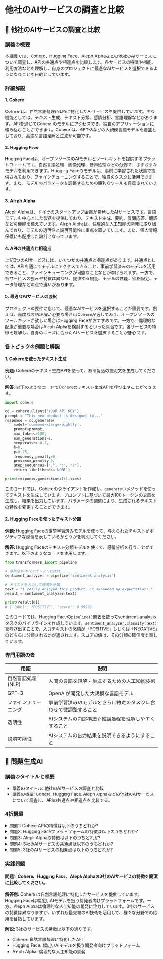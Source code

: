 # 他社のAIサービスの調査と比較

## 📝 他社のAIサービスの調査と比較

<a id="introduction"></a>
### 講義の概要

本講義では、Cohere、Hugging Face、Aleph Alphaなどの他社のAIサービスについて調査し、APIの共通点や相違点を比較します。各サービスの特徴や機能、利用方法などを理解し、自身のプロジェクトに最適なAIサービスを選択できるようになることを目的としています。

<a id="detailed-explanation"></a>
### 詳細解説

#### 1. Cohere

Cohere は、自然言語処理(NLP)に特化したAIサービスを提供しています。主な機能としては、テキスト生成、テキスト分類、感情分析、言語理解などがあります。APIを通じてCohere のモデルにアクセスでき、独自のアプリケーションに組み込むことができます。Cohere は、GPT-3などの大規模言語モデルを基盤としており、高度な言語理解と生成が可能です。

#### 2. Hugging Face

Hugging Faceは、オープンソースのAIモデルとツールキットを提供するプラットフォームです。自然言語処理、画像処理、音声処理などの分野で、さまざまなモデルを利用できます。Hugging Faceのモデルは、事前に学習された状態で提供されており、ファインチューニングすることで、独自のタスクに活用できます。また、モデルのパラメータを調整するための便利なツールも用意されています。

#### 3. Aleph Alpha

Aleph Alphaは、ドイツのスタートアップ企業が開発したAIサービスです。言語モデルを中心とした製品を提供しており、テキスト生成、要約、質問応答、翻訳などの機能を備えています。Aleph Alphaは、倫理的な人工知能の開発に取り組んでおり、モデルの透明性と説明可能性に重点を置いています。また、個人情報保護にも配慮した設計となっています。

#### 4. APIの共通点と相違点

上記3つのAIサービスには、いくつかの共通点と相違点があります。共通点としては、APIを通じてモデルにアクセスできること、事前学習済みのモデルを活用できること、ファインチューニングが可能なことなどが挙げられます。一方で、各サービスの強みや特徴は異なり、提供する機能、モデルの性能、価格設定、データ管理などの点で違いがあります。

#### 5. 最適なAIサービスの選択

プロジェクトの要件に応じて、最適なAIサービスを選択することが重要です。例えば、高度な言語理解が必要な場合はCohereが適しており、オープンソースのツールキットが欲しい場合はHugging Faceがおすすめです。一方で、倫理的な配慮が重要な場合はAleph Alphaを検討するといった具合です。各サービスの特徴を理解し、自身のニーズに合ったAIサービスを選択することが肝心です。

<a id="practice-examples"></a>
### 各トピックの例題と解説

#### 1. Cohereを使ったテキスト生成
**例題:** 
Cohereのテキスト生成APIを使って、ある製品の説明文を生成してください。

**解答:**
以下のようなコードでCohereのテキスト生成APIを呼び出すことができます。

```python
import cohere

co = cohere.Client('YOUR_API_KEY')
prompt = "This new product is designed to..."
response = co.generate(
    model='command-xlarge-nightly',
    prompt=prompt,
    max_tokens=100,
    num_generations=1,
    temperature=0.7,
    k=0,
    p=0.75,
    frequency_penalty=0,
    presence_penalty=0,
    stop_sequences=[".", "!", "?"],
    return_likelihoods='NONE')

print(response.generations[0].text)
```

このコードでは、Cohereのクライアントを作成し、`generate()`メソッドを使ってテキストを生成しています。プロンプトに基づいて最大100トークンの文章を生成し、結果を出力しています。パラメータの調整により、生成されるテキストの特性を変更することができます。

#### 2. Hugging Faceを使ったテキスト分類
**例題:**
Hugging Faceの事前学習済みモデルを使って、与えられたテキストがポジティブな感情を表しているかどうかを判別してください。

**解答:**
Hugging Faceのテキスト分類モデルを使って、感情分析を行うことができます。以下のようなコードを使用します。

```python
from transformers import pipeline

# 感情分析のパイプラインを作成
sentiment_analyzer = pipeline('sentiment-analysis')

# テキストを入力して感情を分類
text = "I really enjoyed this product. It exceeded my expectations."
result = sentiment_analyzer(text)

print(result[0])
# {'label': 'POSITIVE', 'score': 0.9998}
```

このコードでは、Hugging Faceの`pipeline()`関数を使ってsentiment-analysisタスクのパイプラインを作成しています。`sentiment_analyzer.classify(text)`を呼び出すことで、入力テキストの感情が「POSITIVE」もしくは「NEGATIVE」のどちらに分類されるかが返されます。スコアの値は、その分類の確信度を表しています。

<a id="glossary"></a>
### 専門用語の表

| 用語 | 説明 |
| --- | --- |
| 自然言語処理 (NLP) | 人間の言語を理解・生成するための人工知能技術 |
| GPT-3 | OpenAIが開発した大規模な言語モデル |
| ファインチューニング | 事前学習済みのモデルをさらに特定のタスクに合わせて微調整すること |
| 透明性 | AIシステムの内部構造や推論過程を理解しやすくすること |
| 説明可能性 | AIシステムの出力結果を説明できるようにすること |

## 📝 問題生成AI

<a id="introduction"></a>
### 講義のタイトルと概要

- 講義のタイトル: 他社のAIサービスの調査と比較
- 講義の概要: Cohere, Hugging Face, Aleph Alphaなどの他社のAIサービスについて調査し、APIの共通点や相違点を比較する。

### 4択問題

<details>
<summary>問題1: Cohere APIの特徴は以下のうちどれか?</summary>

- a. 自然言語処理に特化したAPI
- b. 画像生成に特化したAPI
- c. 音声認識に特化したAPI
- d. 機械学習モデルの学習に特化したAPI

<details>
<summary>回答と解説</summary>

回答: a. 自然言語処理に特化したAPI

Cohere APIは、自然言語処理タスクに特化したAPIを提供しています。主な機能には言語生成、テキスト分類、文章要約などが含まれます。
> "Cohere is a leading provider of state-of-the-art natural language processing (NLP) models and APIs." - Cohere公式サイト
</details>
</details>

<details>
<summary>問題2: Hugging Faceプラットフォームの特徴は以下のうちどれか?</summary>

- a. 自然言語処理モデルのみを提供
- b. コミュニティによる協調的な開発を促進
- c. 画像生成モデルのみを提供
- d. 音声認識モデルのみを提供

<details>
<summary>回答と解説</summary>

回答: b. コミュニティによる協調的な開発を促進

Hugging Faceは、オープンソースのAIモデルとツールを提供するプラットフォームです。開発者コミュニティが中心となって、さまざまなAIモデルを協調的に開発・共有しています。
> "Hugging Face is a technology company building state-of-the-art open-source AI models and tools to advance the field of natural language processing." - Hugging Face公式サイト
</details>
</details>

<details>
<summary>問題3: Aleph Alphaの特徴は以下のうちどれか?</summary>

- a. 倫理的な人工知能の開発に注力
- b. 医療分野向けのAIソリューションを提供
- c. 自然言語処理に特化したサービスを提供
- d. 主に研究者向けのAIプラットフォームを運営

<details>
<summary>回答と解説</summary>

回答: a. 倫理的な人工知能の開発に注力

Aleph Alphaは、人工知能の倫理的な開発に取り組むスタートアップです。AIシステムの透明性や公平性、安全性の確保などに注力しています。
> "Aleph Alpha is a research company dedicated to developing safe and ethical artificial intelligence." - Aleph Alpha公式サイト
</details>
</details>

<details>
<summary>問題4: 3社のAIサービスの共通点は以下のうちどれか?</summary>

- a. 自然言語処理に特化したサービスを提供
- b. 画像生成機能を備えたサービスを提供
- c. 音声認識機能を備えたサービスを提供
- d. 機械学習モデルの学習を支援するサービスを提供

<details>
<summary>回答と解説</summary>

回答: a. 自然言語処理に特化したサービスを提供

Cohere、Hugging Face、Aleph Alphaのいずれも、自然言語処理に特化したサービスを提供しています。言語生成、テキスト分類、要約などのNLPタスクに重点を置いています。
> "Cohere is a leading provider of state-of-the-art natural language processing (NLP) models and APIs."
> "Hugging Face is a technology company building state-of-the-art open-source AI models and tools to advance the field of natural language processing."
> "Aleph Alpha is a research company dedicated to developing safe and ethical artificial intelligence."
</details>
</details>

<details>
<summary>問題5: 3社のAIサービスの相違点は以下のうちどれか?</summary>

- a. Coherは自然言語処理に特化、Hugging Faceは幅広いAIモデルを提供、Aleph Alphaは倫理的AIに注力
- b. Coherは自然言語処理に特化、Hugging Faceは画像生成に特化、Aleph Alphaは音声認識に特化
- c. Coherは自然言語処理に特化、Hugging Faceは機械学習モデルの学習支援に特化、Aleph Alphaは倫理的AIに注力
- d. Coherは自然言語処理に特化、Hugging Faceは幅広いAIモデルを提供、Aleph Alphaは医療分野向けAIに特化

<details>
<summary>回答と解説</summary>

回答: a. Coherは自然言語処理に特化、Hugging Faceは幅広いAIモデルを提供、Aleph Alphaは倫理的AIに注力

Cohere は自然言語処理に特化したサービスを提供しています。一方、Hugging FaceはさまざまなAIモデルを扱うプラットフォームです。Aleph Alphaは倫理的な人工知能の開発に注力しています。
> "Cohere is a leading provider of state-of-the-art natural language processing (NLP) models and APIs."
> "Hugging Face is a technology company building state-of-the-art open-source AI models and tools to advance the field of natural language processing."
> "Aleph Alpha is a research company dedicated to developing safe and ethical artificial intelligence."
</details>
</details>

### 実践問題

<a id="practice-problems"></a>
#### 問題1: Cohere、Hugging Face、Aleph Alphaの3社のAIサービスの特徴を簡潔に比較してください。

**解答例:**
Cohere は自然言語処理に特化したサービスを提供しています。Hugging Faceは幅広いAIモデルを扱う開発者向けプラットフォームです。一方、Aleph Alphaは倫理的な人工知能の開発に注力しています。3社のサービスの特徴は異なりますが、いずれも最先端のAI技術を活用して、様々な分野での応用を目指しています。

**解説:**
3社のサービスの特徴は以下の通りです。
- Cohere: 自然言語処理に特化したAPI
- Hugging Face: 幅広いAIモデルを扱う開発者向けプラットフォーム
- Aleph Alpha: 倫理的な人工知能の開発